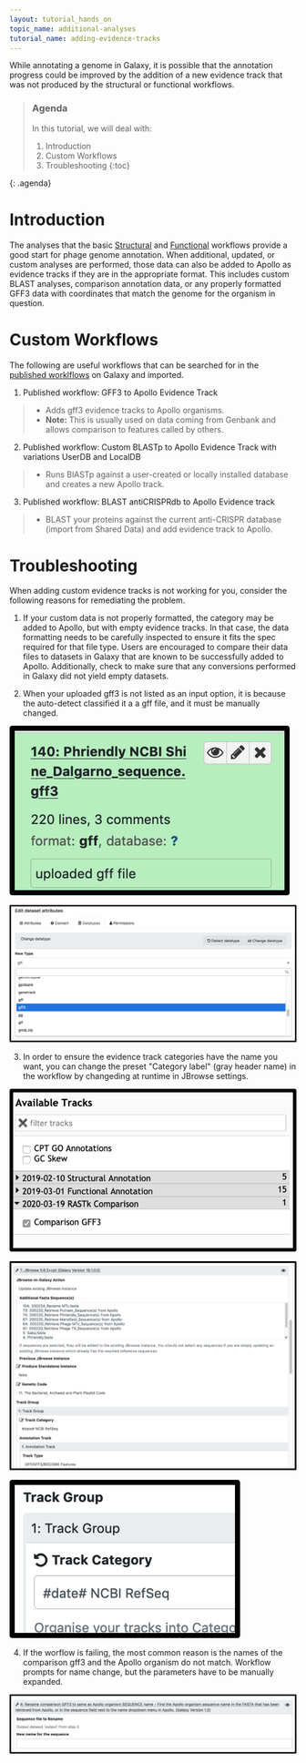 ```yaml
---
layout: tutorial_hands_on
topic_name: additional-analyses
tutorial_name: adding-evidence-tracks
---
```


While annotating a genome in Galaxy, it is possible that the annotation progress could be improved by the addition of a new evidence track that was not produced by the structural or functional workflows.

> ### Agenda
>
> In this tutorial, we will deal with:
>
> 1. Introduction
> 2. Custom Workflows
> 3. Troubleshooting
> {:toc}
>
{: .agenda}

# Introduction
The analyses that the basic [Structural](https://cpt.tamu.edu/training-material/topics/phage-annotation-pipeline/tutorials/structural-annotation-workflow/tutorial.html) and [Functional](https://cpt.tamu.edu/training-material//topics/phage-annotation-pipeline/tutorials/functional-annotation-workflow/tutorial.html) workflows provide a good start for phage genome annotation. When additional, updated, or custom analyses are performed, those data can also be added to Apollo as evidence tracks if they are in the appropriate format. This includes custom BLAST analyses, comparison annotation data, or any properly formatted GFF3 data with coordinates that match the genome for the organism in question.

# Custom Workflows
The following are useful workflows that can be searched for in the [published worklflows](https://cpt.tamu.edu/galaxy-pub/workflows/list_published) on Galaxy and imported.

1. Published workflow: GFF3 to Apollo Evidence Track
> * Adds gff3 evidence tracks to Apollo organisms. 
> * **Note:** This is usually used on data coming from Genbank and allows comparison to features called by others.
2. Published workflow: Custom BLASTp to Apollo Evidence Track with variations UserDB and LocalDB
> * Runs BlASTp against a user-created or locally installed database and creates a new Apollo track.
3. Published workflow: BLAST antiCRISPRdb to Apollo Evidence track
> * BLAST your proteins against the current anti-CRISPR database (import from Shared Data) and add evidence track to Apollo.

# Troubleshooting
When adding custom evidence tracks is not working for you, consider the following reasons for remediating the problem.

1. If your custom data is not properly formatted, the category may be added to Apollo, but with empty evidence tracks. In that case, the data formatting needs to be carefully inspected to ensure it fits the spec required for that file type. Users are encouraged to compare their data files to datasets in Galaxy that are known to be successfully added to Apollo. Additionally, check to make sure that any conversions performed in Galaxy did not yield empty datasets.

2. When your uploaded gff3 is not listed as an input option, it is because the auto-detect classified it a a gff file, and it must be manually changed.

![](../../images/adding-evidence-tracks-screenshots/1-gff-file.png)

![](../../images/adding-evidence-tracks-screenshots/2-change-datatype.png)


3. In order to ensure the evidence track categories have the name you want, you can change the preset "Category label" (gray header name) in  the workflow by changeding at runtime in JBrowse settings.

![](../../images/adding-evidence-tracks-screenshots/3-available-tracks.png)

![](../../images/adding-evidence-tracks-screenshots/4-j-browse.png)

![](../../images/adding-evidence-tracks-screenshots/5-track-group.png)


4. If the worflow is failing, the most common reason is the names of the comparison gff3 and the Apollo organism do not match. Workflow prompts for name change, but the parameters have to be manually expanded.

![](../../images/adding-evidence-tracks-screenshots/6-rename-sequence.png)
